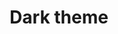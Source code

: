 ---
lang: en
layout: doc
redirect_from:
- /doc/dark-theme/
redirect_to: https://github.com/Qubes-Community/Contents/blob/master/docs/customization/dark-theme.md
ref: 74
title: Dark theme
---